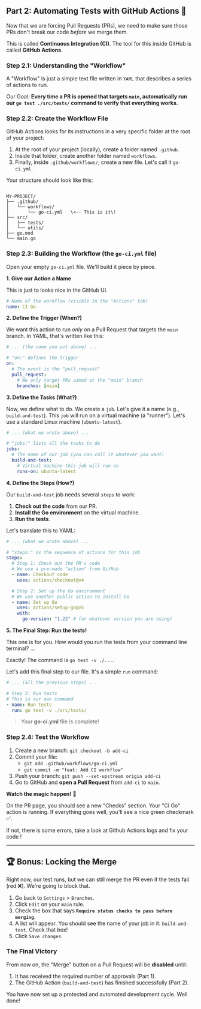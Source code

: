 ## Part 2: Automating Tests with GitHub Actions 🤖

Now that we are forcing Pull Requests (PRs), we need to make sure those PRs don't break our code _before_ we merge them.

This is called **Continuous Integration (CI)**. The tool for this inside GitHub is called **GitHub Actions**.

### Step 2.1: Understanding the "Workflow"

A "Workflow" is just a simple text file written in `YAML` that describes a series of actions to run.

Our Goal: **Every time a PR is opened that targets `main`, automatically run our `go test ./src/tests/` command to verify that everything works.**

### Step 2.2: Create the Workflow File

GitHub Actions looks for its instructions in a very specific folder at the root of your project:

1.  At the root of your project (locally), create a folder named `.github`.
2.  Inside that folder, create another folder named `workflows`.
3.  Finally, inside `.github/workflows/`, create a new file. Let's call it `go-ci.yml`.

Your structure should look like this:

```

MY-PROJECT/
├── .github/
│   └── workflows/
│       └── go-ci.yml   \<-- This is it\!
├── src/
│   ├── tests/
│   └── utils/
├── go.mod
└── main.go

```

### Step 2.3: Building the Workflow (the `go-ci.yml` file)

Open your empty `go-ci.yml` file. We'll build it piece by piece.

**1. Give our Action a Name**

This is just to looks nice in the GitHub UI.

```yaml
# Name of the workflow (visible in the "Actions" tab)
name: CI Go
```

**2. Define the Trigger (When?)**

We want this action to run _only_ on a Pull Request that targets the `main` branch. In YAML, that's written like this:

```yaml
# ... (the name you put above) ...

# "on:" defines the trigger
on:
  # The event is the "pull_request"
  pull_request:
    # We only target PRs aimed at the "main" branch
    branches: [main]
```

**3. Define the Tasks (What?)**

Now, we define what to do. We create a `job`. Let's give it a name (e.g., `build-and-test`). This `job` will run on a virtual machine (a "runner"). Let's use a standard Linux machine (`ubuntu-latest`).

```yaml
# ... (what we wrote above) ...

# "jobs:" lists all the tasks to do
jobs:
  # The name of our job (you can call it whatever you want)
  build-and-test:
    # Virtual machine this job will run on
    runs-on: ubuntu-latest
```

**4. Define the Steps (How?)**

Our `build-and-test` job needs several `steps` to work:

1.  **Check out the code** from our PR.
2.  **Install the Go environment** on the virtual machine.
3.  **Run the tests**.

Let's translate this to YAML:

```yaml
# ... (what we wrote above) ...

# "steps:" is the sequence of actions for this job
steps:
  # Step 1: Check out the PR's code
  # We use a pre-made "action" from GitHub
  - name: Checkout code
    uses: actions/checkout@v4

  # Step 2: Set up the Go environment
  # We use another public action to install Go
  - name: Set up Go
    uses: actions/setup-go@v5
    with:
      go-version: "1.22" # (or whatever version you are using)
```

**5. The Final Step: Run the tests\!**

This one is for you. How would you run the tests from your command line terminal?
...

Exactly\! The command is `go test -v ./...`.

Let's add this final step to our file. It's a simple `run` command:

```yaml
# ... (all the previous steps) ...

# Step 3: Run tests
# This is our own command
- name: Run tests
  run: go test -v ./src/tests/
```

> Your **go-ci.yml** file is complete\!

### Step 2.4: Test the Workflow

1.  Create a new branch: `git checkout -b add-ci`
2.  Commit your file:
    - `git add .github/workflows/go-ci.yml`
    - `git commit -m "feat: Add CI workflow"`
3.  Push your branch: `git push --set-upstream origin add-ci`
4.  Go to GitHub and **open a Pull Request** from `add-ci` to `main`.

**Watch the magic happen\!** 🤩

On the PR page, you should see a new "Checks" section. Your "CI Go" action is running. If everything goes well, you'll see a nice green checkmark ✅.

If not, there is some errors, take a look at Github Actions logs and fix your code !

---

## 🏆 Bonus: Locking the Merge

Right now, our test runs, but we can still merge the PR even if the tests fail (red ❌). We're going to block that.

1.  Go back to `Settings` \> `Branches`.
2.  Click `Edit` on your `main` rule.
3.  Check the box that says **`Require status checks to pass before merging`**.
4.  A list will appear. You should see the name of your job in it: `build-and-test`. Check that box\!
5.  Click `Save changes`.

### The Final Victory

From now on, the "Merge" button on a Pull Request will be **disabled** until:

1.  It has received the required number of approvals (Part 1).
2.  The GitHub Action (`build-and-test`) has finished successfully (Part 2).

You have now set up a protected and automated development cycle. Well done\!
